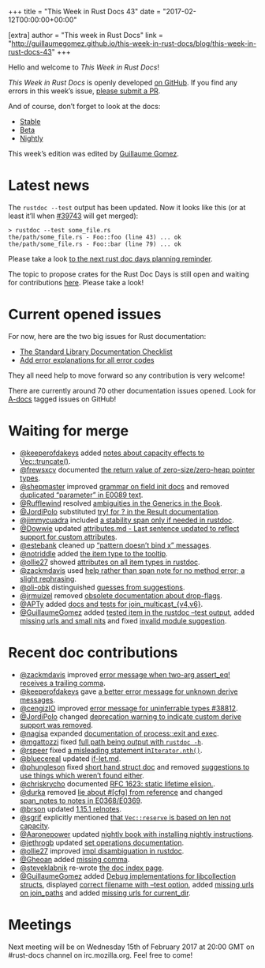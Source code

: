 +++
title = "This Week in Rust Docs 43"
date = "2017-02-12T00:00:00+00:00"

[extra]
author = "This week in Rust Docs"
link = "http://guillaumegomez.github.io/this-week-in-rust-docs/blog/this-week-in-rust-docs-43"
+++
<p>Hello and welcome to <em>This Week in Rust Docs</em>!</p>

<p><em>This Week in Rust Docs</em> is openly developed <a href="https://github.com/GuillaumeGomez/this-week-in-rust-docs">on GitHub</a>.
If you find any errors in this week’s issue, <a href="https://github.com/GuillaumeGomez/this-week-in-rust-docs/pulls">please submit a PR</a>.</p>

<p>And of course, don’t forget to look at the docs:</p>

<ul>
  <li><a href="https://doc.rust-lang.org/">Stable</a></li>
  <li><a href="http://doc.rust-lang.org/beta/">Beta</a></li>
  <li><a href="http://doc.rust-lang.org/nightly/">Nightly</a></li>
</ul>

<p>This week’s edition was edited by <a href="https://github.com/GuillaumeGomez">Guillaume Gomez</a>.</p>

<h1 id="latest-news">Latest news</h1>

<p>The <code class="highlighter-rouge">rustdoc --test</code> output has been updated. Now it looks like this (or at least it’ll when <a href="https://github.com/rust-lang/rust/pull/39743">#39743</a> will get merged):</p>

<div class="highlighter-rouge"><div class="highlight"><pre class="highlight"><code>&gt; rustdoc --test some_file.rs
the/path/some_file.rs - Foo::foo (line 43) ... ok
the/path/some_file.rs - Foo::bar (line 79) ... ok
</code></pre></div></div>

<p>Please take a look <a href="https://users.rust-lang.org/t/reminder-planning-the-next-rust-doc-days/6901">to the next rust doc days planning reminder</a>.</p>

<p>The topic to propose crates for the Rust Doc Days is still open and waiting for contributions <a href="https://users.rust-lang.org/t/call-for-proposals-for-next-rust-doc-days-crates/6685">here</a>. Please take a look!</p>

<h1 id="current-opened-issues">Current opened issues</h1>

<p>For now, here are the two big issues for Rust documentation:</p>

<ul>
  <li><a href="https://github.com/rust-lang/rust/issues/29329">The Standard Library Documentation Checklist</a></li>
  <li><a href="https://github.com/rust-lang/rust/issues/32777">Add error explanations for all error codes</a></li>
</ul>

<p>They all need help to move forward so any contribution is very welcome!</p>

<p>There are currently around 70 other documentation issues opened. Look for <a href="https://github.com/rust-lang/rust/issues?q=is%3Aopen+is%3Aissue+label%3AA-docs">A-docs</a> tagged issues on GitHub!</p>

<h1 id="waiting-for-merge">Waiting for merge</h1>

<ul>
  <li><a href="https://github.com/keeperofdakeys">@keeperofdakeys</a> added <a href="https://github.com/rust-lang/rust/pull/39738">notes about capacity effects to Vec::truncate()</a>.</li>
  <li><a href="https://github.com/frewsxcv">@frewsxcv</a> documented <a href="https://github.com/rust-lang/rust/pull/39757">the return value of zero-size/zero-heap pointer types</a>.</li>
  <li><a href="https://github.com/shepmaster">@shepmaster</a> improved <a href="https://github.com/rust-lang/rust/pull/39760">grammar on field init docs</a> and removed <a href="https://github.com/rust-lang/rust/pull/39758">duplicated “parameter” in E0089 text</a>.</li>
  <li><a href="https://github.com/Rufflewind">@Rufflewind</a> resolved <a href="https://github.com/rust-lang/rust/pull/39748">ambiguities in the Generics in the Book</a>.</li>
  <li><a href="https://github.com/JordiPolo">@JordiPolo</a> substituted <a href="https://github.com/rust-lang/rust/pull/39756">try! for ? in the Result documentation</a>.</li>
  <li><a href="https://github.com/jimmycuadra">@jimmycuadra</a> included <a href="https://github.com/rust-lang/rust/pull/39740">a stability span only if needed in rustdoc</a>.</li>
  <li><a href="https://github.com/Dowwie">@Dowwie</a> updated <a href="https://github.com/rust-lang/rust/pull/39691">attributes.md - Last sentence updated to reflect support for custom attributes</a>.</li>
  <li><a href="https://github.com/estebank">@estebank</a> cleaned up <a href="https://github.com/rust-lang/rust/pull/39713">“pattern doesn’t bind x” messages</a>.</li>
  <li><a href="https://github.com/notriddle">@notriddle</a> added <a href="https://github.com/rust-lang/rust/pull/39697">the item type to the tooltip</a>.</li>
  <li><a href="https://github.com/ollie27">@ollie27</a> showed <a href="https://github.com/rust-lang/rust/pull/39654">attributes on all item types in rustdoc</a>.</li>
  <li><a href="https://github.com/zackmdavis">@zackmdavis</a> used <a href="https://github.com/rust-lang/rust/pull/39441">help rather than span note for no method error; a slight rephrasing</a>.</li>
  <li><a href="https://github.com/oli-obk">@oli-obk</a> distinguished <a href="https://github.com/rust-lang/rust/pull/39458">guesses from suggestions</a>.</li>
  <li><a href="https://github.com/jrmuizel">@jrmuizel</a> removed <a href="https://github.com/rust-lang/rust/pull/39304">obsolete documentation about drop-flags</a>.</li>
  <li><a href="https://github.com/APTy">@APTy</a> added <a href="https://github.com/rust-lang/rust/pull/39007">docs and tests for join_multicast_{v4,v6}</a>.</li>
  <li><a href="https://github.com/GuillaumeGomez">@GuillaumeGomez</a> added <a href="https://github.com/rust-lang/rust/pull/39743">tested item in the rustdoc –test output</a>, added <a href="https://github.com/rust-lang/rust/pull/39513">missing urls and small nits</a> and fixed <a href="https://github.com/rust-lang/rust/pull/38255">invalid module suggestion</a>.</li>
</ul>

<h1 id="recent-doc-contributions">Recent doc contributions</h1>

<ul>
  <li><a href="https://github.com/zackmdavis">@zackmdavis</a> improved <a href="https://github.com/rust-lang/rust/pull/39554">error message when two-arg assert_eq! receives a trailing comma</a>.</li>
  <li><a href="https://github.com/keeperofdakeys">@keeperofdakeys</a> gave <a href="https://github.com/rust-lang/rust/pull/39444">a better error message for unknown derive messages</a>.</li>
  <li><a href="https://github.com/cengizIO">@cengizIO</a> improved <a href="https://github.com/rust-lang/rust/pull/39361">error message for uninferrable types #38812</a>.</li>
  <li><a href="https://github.com/JordiPolo">@JordiPolo</a> changed <a href="https://github.com/rust-lang/rust/pull/39545">deprecation warning to indicate custom derive support was removed</a>.</li>
  <li><a href="https://github.com/nagisa">@nagisa</a> expanded <a href="https://github.com/rust-lang/rust/pull/38518">documentation of process::exit and exec</a>.</li>
  <li><a href="https://github.com/mgattozzi">@mgattozzi</a> fixed <a href="https://github.com/rust-lang/rust/pull/39312">full path being output with <code class="highlighter-rouge">rustdoc -h</code></a>.</li>
  <li><a href="https://github.com/rspeer">@rspeer</a> fixed <a href="https://github.com/rust-lang/rust/pull/39174">a misleading statement in<code class="highlighter-rouge">Iterator.nth()</code></a>.</li>
  <li><a href="https://github.com/bluecereal">@bluecereal</a> updated <a href="https://github.com/rust-lang/rust/pull/38436">if-let.md</a>.</li>
  <li><a href="https://github.com/phungleson">@phungleson</a> fixed <a href="https://github.com/rust-lang/rust/pull/39459">short hand struct doc</a> and removed <a href="https://github.com/rust-lang/rust/pull/39443">suggestions to use things which weren’t found either</a>.</li>
  <li><a href="https://github.com/chriskrycho">@chriskrycho</a> documented <a href="https://github.com/rust-lang/rust/pull/37928">RFC 1623: static lifetime elision.</a>.</li>
  <li><a href="https://github.com/durka">@durka</a> removed <a href="https://github.com/rust-lang/rust/pull/39374">lie about #[cfg] from reference</a> and changed <a href="https://github.com/rust-lang/rust/pull/39707">span_notes to notes in E0368/E0369</a>.</li>
  <li><a href="https://github.com/brson">@brson</a> updated <a href="https://github.com/rust-lang/rust/pull/39710">1.15.1 relnotes</a>.</li>
  <li><a href="https://github.com/sgrif">@sgrif</a> explicitly mentioned <a href="https://github.com/rust-lang/rust/pull/39701">that <code class="highlighter-rouge">Vec::reserve</code> is based on len not capacity</a>.</li>
  <li><a href="https://github.com/Aaronepower">@Aaronepower</a> updated <a href="https://github.com/rust-lang/rust/pull/39725">nightly book with installing nightly instructions</a>.</li>
  <li><a href="https://github.com/jethrogb">@jethrogb</a> updated <a href="https://github.com/rust-lang/rust/pull/39708">set operations documentation</a>.</li>
  <li><a href="https://github.com/ollie27">@ollie27</a> improved <a href="https://github.com/rust-lang/rust/pull/39589">impl disambiguation in rustdoc</a>.</li>
  <li><a href="https://github.com/Gheoan">@Gheoan</a> added <a href="https://github.com/rust-lang/rust/pull/39620">missing comma</a>.</li>
  <li><a href="https://github.com/steveklabnik">@steveklabnik</a> re-wrote <a href="https://github.com/rust-lang/rust/pull/39593">the doc index page</a>.</li>
  <li><a href="https://github.com/GuillaumeGomez">@GuillaumeGomez</a> added <a href="https://github.com/rust-lang/rust/pull/39002">Debug implementations for libcollection structs</a>, displayed <a href="https://github.com/rust-lang/rust/pull/39597">correct filename with –test option</a>, added <a href="https://github.com/rust-lang/rust/pull/39649">missing urls on join_paths</a> and added <a href="https://github.com/rust-lang/rust/pull/39621">missing urls for current_dir</a>.</li>
</ul>

<h1 id="meetings">Meetings</h1>

<p>Next meeting will be on Wednesday 15th of February 2017 at 20:00 GMT on #rust-docs channel on irc.mozilla.org. Feel free to come!</p>